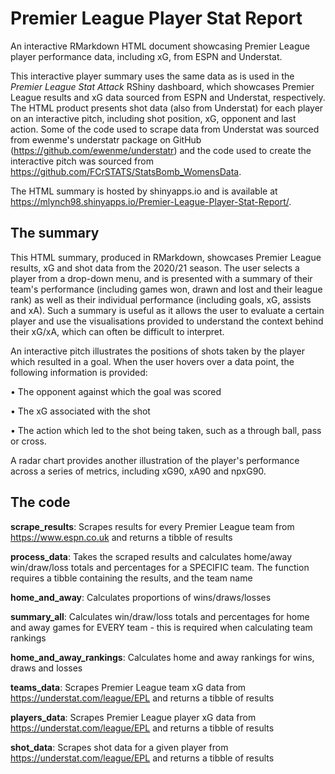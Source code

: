 # Premier League Player Stat Report
An interactive RMarkdown HTML document showcasing Premier League player performance data, including xG, from ESPN and Understat. 

This interactive player summary uses the same data as is used in the _Premier League Stat Attack_ RShiny dashboard, which showcases Premier League results and xG data sourced from ESPN and Understat, respectively. The HTML product presents shot data (also from Understat) for each player on an interactive pitch, including shot position, xG, opponent and last action. Some of the code used to scrape data from Understat was sourced from ewenme's understatr package on GitHub (https://github.com/ewenme/understatr) and the code used to create the interactive pitch was sourced from https://github.com/FCrSTATS/StatsBomb_WomensData.

The HTML summary is hosted by shinyapps.io and is available at https://mlynch98.shinyapps.io/Premier-League-Player-Stat-Report/.

## The summary

This HTML summary, produced in RMarkdown, showcases Premier League results, xG and shot data from the 2020/21 season. The user selects a player from a drop-down menu, and is presented with a summary of their team's performance (including games won, drawn and lost and their league rank) as well as their individual performance (including goals, xG, assists and xA). Such a summary is useful as it allows the user to evaluate a certain player and use the visualisations provided to understand the context behind their xG/xA, which can often be difficult to interpret.

An interactive pitch illustrates the positions of shots taken by the player which resulted in a goal. When the user hovers over a data point, the following information is provided:

•	The opponent against which the goal was scored

• The xG associated with the shot

• The action which led to the shot being taken, such as a through ball, pass or cross.

A radar chart provides another illustration of the player's performance across a series of metrics, including xG90, xA90 and npxG90.

## The code

**scrape_results**:
Scrapes results for every Premier League team from https://www.espn.co.uk and returns a tibble of results

**process_data**:
Takes the scraped results and calculates home/away win/draw/loss totals and percentages for a SPECIFIC team. The function requires a tibble containing the results, and the team name

**home_and_away**:
Calculates proportions of wins/draws/losses

**summary_all**:
Calculates win/draw/loss totals and percentages for home and away games for EVERY team - this is required when calculating team rankings

**home_and_away_rankings**:
Calculates home and away rankings for wins, draws and losses

**teams_data**:
Scrapes Premier League team xG data from https://understat.com/league/EPL and returns a tibble of results

**players_data**:
Scrapes Premier League player xG data from https://understat.com/league/EPL and returns a tibble of results

**shot_data**:
Scrapes shot data for a given player from https://understat.com/league/EPL and returns a tibble of results
